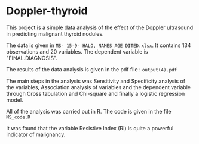 # Doppler-thyroid

This project is a simple data analysis of the effect of the Doppler ultrasound in predicting malignant thyroid nodules. 

The data is given in `MS- 15-9- HALO, NAMES AGE DITED.xlsx`.
It contains 134 observations and 20 variables. The dependent variable is "FINAL.DIAGNOSIS".

The results of the data analysis is given in the pdf file : `output(4).pdf`

The main steps in the analysis was Sensitivity and Specificity analysis of the variables, Association analysis of variables and the dependent variable through Cross tabulation and Chi-square and finally a logistic regression model. 

All of the analysis was carried out in R. The code is given in the file `MS_code.R` 

It was found that the variable Resistive Index (RI) is quite a powerful indicator of malignancy. 
